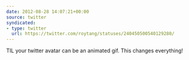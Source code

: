 ```yaml
---
date: 2012-08-28 14:07:21+00:00
source: twitter
syndicated:
- type: twitter
  url: https://twitter.com/roytang/statuses/240450500540129280/
---
```


TIL your twitter avatar can be an animated gif. This changes everything!